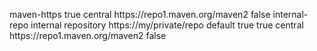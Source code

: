 <settings xmlns="http://maven.apache.org/SETTINGS/1.1.0" xmlns:xsi="http://www.w3.org/2001/XMLSchema-instance"
  xsi:schemaLocation="http://maven.apache.org/SETTINGS/1.1.0 http://maven.apache.org/xsd/settings-1.1.0.xsd">
  <localRepository/>
  <interactiveMode/>
  <usePluginRegistry/>
  <offline/>


  <profiles>
  <profile>
    <id>maven-https</id>
    <activation>
        <activeByDefault>true</activeByDefault>
    </activation>
    <repositories>
        <repository>
            <id>central</id>
            <url>https://repo1.maven.org/maven2</url>
            <snapshots>
                <enabled>false</enabled>
            </snapshots>
			</repository>
    <repository>
        <id>internal-repo</id>
        <name>internal repository</name>
        <url>https://my/private/repo</url>
        <layout>default</layout>
        <releases>
            <enabled>true</enabled>
        </releases>
        <snapshots>
            <enabled>true</enabled>
        </snapshots>
    </repository>
</repositories>
    <pluginRepositories>
        <pluginRepository>
            <id>central</id>
            <url>https://repo1.maven.org/maven2</url>
            <snapshots>
                <enabled>false</enabled>
            </snapshots>
        </pluginRepository>
    </pluginRepositories> 
</profile>
  </profiles>

  <activeProfiles/>
  <pluginGroups/>
</settings>
